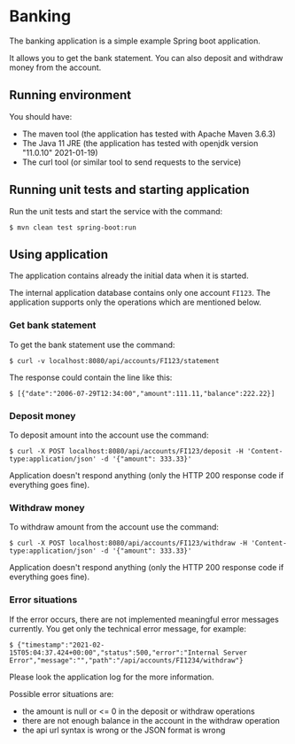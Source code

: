 # Banking

The banking application is a simple example Spring boot application.

It allows you to get the bank statement. You can also deposit and withdraw money from the account.

## Running environment

You should have:

* The maven tool (the application has tested with Apache Maven 3.6.3)
* The Java 11 JRE (the application has tested with openjdk version "11.0.10" 2021-01-19)
* The curl tool (or similar tool to send requests to the service)

## Running unit tests and starting application

Run the unit tests and start the service with the command:

	$ mvn clean test spring-boot:run

## Using application

The application contains already the initial data when it is started. 

The internal application database contains only one account `FI123`. The application supports only the operations which are mentioned below. 

### Get bank statement

To get the bank statement use the command:

	$ curl -v localhost:8080/api/accounts/FI123/statement

The response could contain the line like this:

	$ [{"date":"2006-07-29T12:34:00","amount":111.11,"balance":222.22}]

### Deposit money

To deposit amount into the account use the command:

	$ curl -X POST localhost:8080/api/accounts/FI123/deposit -H 'Content-type:application/json' -d '{"amount": 333.33}'

Application doesn't respond anything (only the HTTP 200 response code if everything goes fine).

### Withdraw money

To withdraw amount from the account use the command:

	$ curl -X POST localhost:8080/api/accounts/FI123/withdraw -H 'Content-type:application/json' -d '{"amount": 333.33}'

Application doesn't respond anything (only the HTTP 200 response code if everything goes fine).

### Error situations

If the error occurs, there are not implemented meaningful error messages currently. You get only the technical error message, for example:

	$ {"timestamp":"2021-02-15T05:04:37.424+00:00","status":500,"error":"Internal Server Error","message":"","path":"/api/accounts/FI1234/withdraw"}
	
Please look the application log for the more information.

Possible error situations are:

* the amount is null or <= 0 in the deposit or withdraw operations
* there are not enough balance in the account in the withdraw operation
* the api url syntax is wrong or the JSON format is wrong